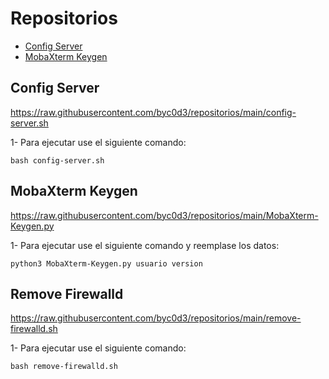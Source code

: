 # Repositorios

- [Config Server](#Config-Server)
- [MobaXterm Keygen](#MobaXterm-Keygen)

## Config Server

https://raw.githubusercontent.com/byc0d3/repositorios/main/config-server.sh

1- Para ejecutar use el siguiente comando:

```
bash config-server.sh
```

## MobaXterm Keygen

https://raw.githubusercontent.com/byc0d3/repositorios/main/MobaXterm-Keygen.py

1- Para ejecutar use el siguiente comando y reemplase los datos:

```
python3 MobaXterm-Keygen.py usuario version
```

## Remove Firewalld

https://raw.githubusercontent.com/byc0d3/repositorios/main/remove-firewalld.sh

1- Para ejecutar use el siguiente comando:

```
bash remove-firewalld.sh
```
